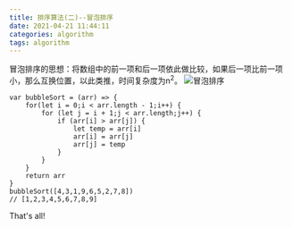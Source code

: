 ```yaml
---
title: 排序算法(二)--冒泡排序
date: 2021-04-21 11:44:11
categories: algorithm
tags: algorithm
---
```

冒泡排序的思想：将数组中的前一项和后一项依此做比较，如果后一项比前一项小，那么互换位置，以此类推，时间复杂度为n<sup>2</sup>。
![冒泡排序](3.gif)
```
var bubbleSort = (arr) => {
    for(let i = 0;i < arr.length - 1;i++) {
        for (let j = i + 1;j < arr.length;j++) {
            if (arr[i] > arr[j]) {
                let temp = arr[i]
                arr[i] = arr[j]
                arr[j] = temp
            }
        }
    }
    return arr
}
bubbleSort([4,3,1,9,6,5,2,7,8])
// [1,2,3,4,5,6,7,8,9]
```
That's all!